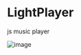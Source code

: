 # LightPlayer
js music player

![image](https://github.com/deepsix2757/LightPlayer/assets/7338218/6c612f8c-e196-4ff6-943c-96893b783728)
